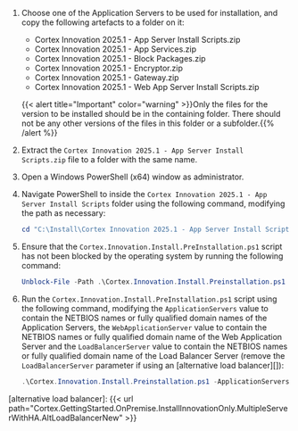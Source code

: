 1. Choose one of the Application Servers to be used for installation, and copy the following artefacts to a folder on it:
   * Cortex Innovation 2025.1 - App Server Install Scripts.zip
   * Cortex Innovation 2025.1 - App Services.zip
   * Cortex Innovation 2025.1 - Block Packages.zip
   * Cortex Innovation 2025.1 - Encryptor.zip
   * Cortex Innovation 2025.1 - Gateway.zip
   * Cortex Innovation 2025.1 - Web App Server Install Scripts.zip

    {{< alert title="Important" color="warning" >}}Only the files for the version to be installed should be in the containing folder. There should not be any other versions of the files in this folder or a subfolder.{{% /alert %}}

1. Extract the `Cortex Innovation 2025.1 - App Server Install Scripts.zip` file to a folder with the same name.
1. Open a Windows PowerShell (x64) window as administrator.
1. Navigate PowerShell to inside the `Cortex Innovation 2025.1 - App Server Install Scripts` folder using the following command, modifying the path as necessary:

    ```powershell
    cd "C:\Install\Cortex Innovation 2025.1 - App Server Install Scripts"
    ```

1. Ensure that the `Cortex.Innovation.Install.PreInstallation.ps1` script has not been blocked by the operating system by running the following command:

    ```powershell
    Unblock-File -Path .\Cortex.Innovation.Install.Preinstallation.ps1
    ```

1. Run the `Cortex.Innovation.Install.PreInstallation.ps1` script using the following command, modifying the `ApplicationServers` value to contain the NETBIOS names or fully qualified domain names of the Application Servers, the `WebApplicationServer` value to contain the NETBIOS names or fully qualified domain name of the Web Application Server and the  `LoadBalancerServer` value to contain the NETBIOS names or fully qualified domain name of the Load Balancer Server (remove the `LoadBalancerServer` parameter if using an [alternative load balancer][]):

    ```powershell
    .\Cortex.Innovation.Install.Preinstallation.ps1 -ApplicationServers @("app-server1", "app-server2", "app-server3") -WebApplicationServer "webapp-server" -LoadBalancerServer "lb-server"
    ```

[alternative load balancer]: {{< url path="Cortex.GettingStarted.OnPremise.InstallInnovationOnly.MultipleServerWithHA.AltLoadBalancerNew" >}}
